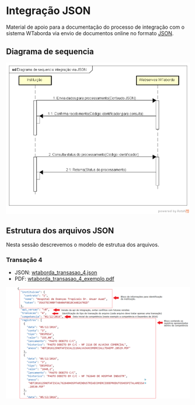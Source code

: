 # Integração JSON

Material de apoio para a documentação do processo de integração com o sistema WTaborda via envio de documentos online no formato [JSON](https://pt.wikipedia.org/wiki/JSON).

## Diagrama de sequencia

![Diagrama de sequencia](./conteudo/v0/uml/diagrama_sequencia.png)

## Estrutura dos arquivos JSON

Nesta sessão descrevemos o modelo de estrutua dos arquivos.

### Transação 4

* JSON: [wtaborda_transasao_4.json](./conteudo/v0/wtaborda_transasao_4.json)  
* PDF: [wtaborda_transasao_4_exemplo.pdf](./conteudo/v0/wtaborda_transasao_4_exemplo.pdf)  

![Manual modelo](./conteudo/v0/wtaborda_transasao_4_manual.png)  
